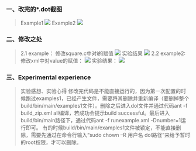 
### 一、改完的*.dot截图
> Example1
>![](http://p1.bqimg.com/567571/55664a301dade015.png)
>  Example2
>![](http://p1.bqimg.com/567571/a82910fd3f4881ba.png)


### 二、修改之处

>2.1 example：
修改square.c中对i的赋值
> ![](http://p1.bqimg.com/567571/69fa03ccfd73a42b.png)
> 实验结果
>![](http://p1.bqimg.com/567571/b5ac656bb4b4b28c.png)
>2.2 example2:
修改xml中对value的赋值：
![](http://p1.bqimg.com/567571/d196b73756dcd300.png)
实验结果：
![](http://p1.bqimg.com/567571/b93fdf4546373b2a.png)




### 三、Experimental experience
>实验感想、实验心得
修改完代码是不能直接运行的，因为第一次配置的时候跑过examples1，已经产生文件，需要将其删除并重新编译（要删掉整个build/bin/main/examples1文件）。删除之后进入dol文件并通过代码ant -f build_zip.xml all编译，若成功会提示build successful。最后进入build/bin/main路径下，通过代码ant -f runexample.xml -Dnumber=1运行即可。
有的时候build/bin/main/examples1文件被锁定，不能直接删除，需要先通过在命令行输入“sudo chown –R 用户名 dol路径”来给予暂时的root权限，才可以删除。





                 

